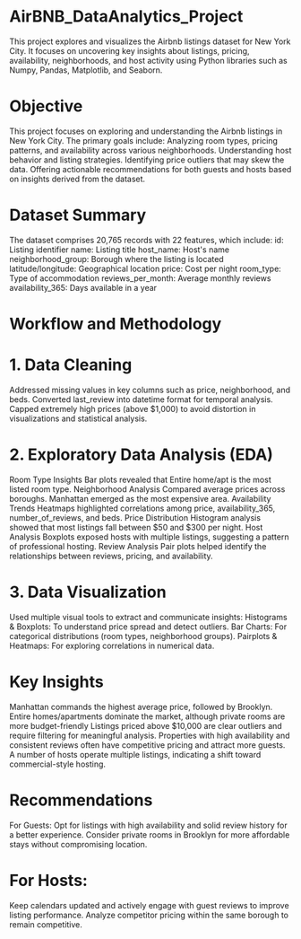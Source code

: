 # AirBNB_DataAnalytics_Project
This project explores and visualizes the Airbnb listings dataset for New York City. It focuses on uncovering key insights about listings, pricing, availability, neighborhoods, and host activity using Python libraries such as Numpy, Pandas, Matplotlib, and Seaborn.

# Objective

This project focuses on exploring and understanding the Airbnb listings in New York City. The primary goals include:
Analyzing room types, pricing patterns, and availability across various neighborhoods.
Understanding host behavior and listing strategies.
Identifying price outliers that may skew the data.
Offering actionable recommendations for both guests and hosts based on insights derived from the dataset.

# Dataset Summary
The dataset comprises 20,765 records with 22 features, which include:
id: Listing identifier
name: Listing title
host_name: Host's name
neighborhood_group: Borough where the listing is located
latitude/longitude: Geographical location
price: Cost per night
room_type: Type of accommodation
reviews_per_month: Average monthly reviews
availability_365: Days available in a year

# Workflow and Methodology
# 1. Data Cleaning
Addressed missing values in key columns such as price, neighborhood, and beds.
Converted last_review into datetime format for temporal analysis.
Capped extremely high prices (above $1,000) to avoid distortion in visualizations and statistical analysis.
# 2. Exploratory Data Analysis (EDA)
Room Type Insights
Bar plots revealed that Entire home/apt is the most listed room type.
Neighborhood Analysis
Compared average prices across boroughs.
Manhattan emerged as the most expensive area.
Availability Trends
Heatmaps highlighted correlations among price, availability_365, number_of_reviews, and beds.
Price Distribution
Histogram analysis showed that most listings fall between $50 and $300 per night.
Host Analysis
Boxplots exposed hosts with multiple listings, suggesting a pattern of professional hosting.
Review Analysis
Pair plots helped identify the relationships between reviews, pricing, and availability.
# 3. Data Visualization
Used multiple visual tools to extract and communicate insights:
Histograms & Boxplots: To understand price spread and detect outliers.
Bar Charts: For categorical distributions (room types, neighborhood groups).
Pairplots & Heatmaps: For exploring correlations in numerical data.

# Key Insights
Manhattan commands the highest average price, followed by Brooklyn.
Entire homes/apartments dominate the market, although private rooms are more budget-friendly
Listings priced above $10,000 are clear outliers and require filtering for meaningful analysis.
Properties with high availability and consistent reviews often have competitive pricing and attract more guests.
A number of hosts operate multiple listings, indicating a shift toward commercial-style hosting.

# Recommendations
For Guests:
Opt for listings with high availability and solid review history for a better experience.
Consider private rooms in Brooklyn for more affordable stays without compromising location.
# For Hosts:
Keep calendars updated and actively engage with guest reviews to improve listing performance.
Analyze competitor pricing within the same borough to remain competitive.


